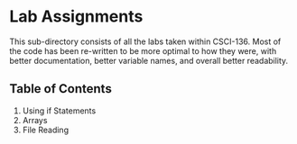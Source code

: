 # Lab Assignments

This sub-directory consists of all the labs taken within CSCI-136.
Most of the code has been re-written to be more optimal to how they were, with 
better documentation, better variable names, and overall better readability.

## Table of Contents
1. Using if Statements
2. Arrays
3. File Reading